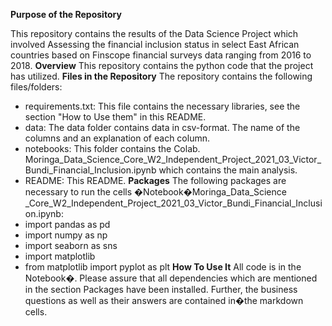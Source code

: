 **Purpose of the Repository**

This repository contains the results of the Data Science Project which involved Assessing the financial inclusion status in select East African countries based on Finscope financial surveys data ranging from 2016 to 2018.
**Overview**
This repository contains the python code that the project has utilized.
**Files in the Repository**
The repository contains the following files/folders:
* requirements.txt: This file contains the necessary libraries, see the section "How to Use them" in this README.
* data: The data folder contains data in csv-format. The name of the columns and an explanation of each column.
* notebooks: This folder contains the Colab. Moringa_Data_Science_Core_W2_Independent_Project_2021_03_Victor_Bundi_Financial_Inclusion.ipynb which contains the main analysis. 
* README: This README.
**Packages**
The following packages are necessary to run the cells �Notebook�Moringa_Data_Science _Core_W2_Independent_Project_2021_03_Victor_Bundi_Financial_Inclusion.ipynb:
* import pandas as pd
* import numpy as np
* import seaborn as sns
* import matplotlib
* from matplotlib import pyplot as plt
**How To Use It**
All code is in the  Notebook�. Please assure that all dependencies which are mentioned in the section Packages have been installed. Further, the business questions as well as their answers are contained in�the  markdown cells.
